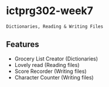 # ictprg302-week7
````
Dictionaries, Reading & Writing Files 
````

## Features
- Grocery List Creator (Dictionaries)
- Lovely read (Reading files)
- Score Recorder (Writing files)
- Character Counter (Writing files)

